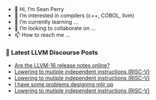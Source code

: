 - 👋 Hi, I’m Sean Perry
- 👀 I’m interested in compilers (c++, COBOL, llvm)
- 🌱 I’m currently learning ...
- 💞️ I’m looking to collaborate on ...
- 📫 How to reach me ...

<!---
s66perry/s66perry is a ✨ special ✨ repository because its `README.md` (this file) appears on your GitHub profile.
You can click the Preview link to take a look at your changes.
--->
### 📕 Latest LLVM Discourse Posts

<!-- DISCOURSE-LLVM:START -->
- [Are the LLVM-16 release notes online?](https://discourse.llvm.org/t/are-the-llvm-16-release-notes-online/68944#post_3)
- [Lowering to mutiple independent instructions &lpar;RISC-V&rpar;](https://discourse.llvm.org/t/lowering-to-mutiple-independent-instructions-risc-v/68947#post_3)
- [Lowering to mutiple independent instructions &lpar;RISC-V&rpar;](https://discourse.llvm.org/t/lowering-to-mutiple-independent-instructions-risc-v/68947#post_2)
- [I have some problems designing mlir op](https://discourse.llvm.org/t/i-have-some-problems-designing-mlir-op/68889#post_3)
- [Lowering to mutiple independent instructions &lpar;RISC-V&rpar;](https://discourse.llvm.org/t/lowering-to-mutiple-independent-instructions-risc-v/68947#post_1)
<!-- DISCOURSE-LLVM:END -->
